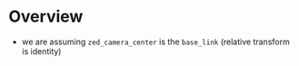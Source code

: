 # Overview

- we are assuming `zed_camera_center` is the `base_link` (relative transform is identity)
